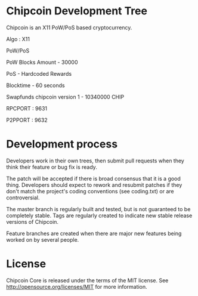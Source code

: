 
Chipcoin Development Tree
===========================
Chipcoin is an X11 PoW/PoS based cryptocurrency.


Algo : X11

PoW/PoS

PoW Blocks Amount - 30000

PoS - Hardcoded Rewards

Blocktime - 60 seconds

Swapfunds chipcoin version 1 - 10340000 CHIP

RPCPORT : 9631

P2PPORT : 9632




Development process
===========================

Developers work in their own trees, then submit pull requests when
they think their feature or bug fix is ready.

The patch will be accepted if there is broad consensus that it is a
good thing.  Developers should expect to rework and resubmit patches
if they don't match the project's coding conventions (see coding.txt)
or are controversial.

The master branch is regularly built and tested, but is not guaranteed
to be completely stable. Tags are regularly created to indicate new
stable release versions of Chipcoin.

Feature branches are created when there are major new features being
worked on by several people.


License
===========================
Chipcoin Core is released under the terms of the MIT license. See http://opensource.org/licenses/MIT for more information.
